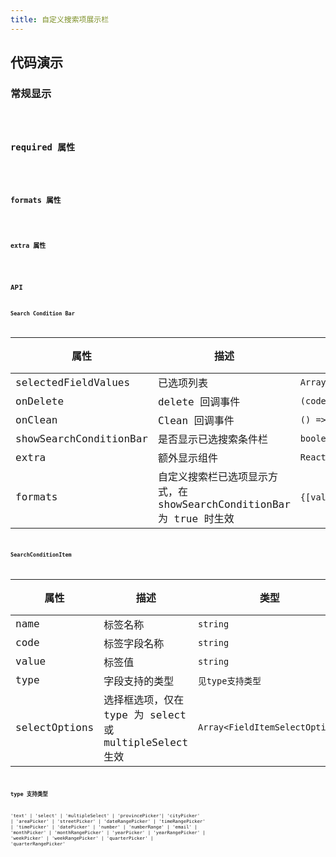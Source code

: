 ```yaml
---
title: 自定义搜索项展示栏
---
```


## 代码演示

### 常规显示

<code src="./demos/single.tsx" background="#f5f5f5" height="500px" title="基础用法" />

### required 属性

<code src="./demos/single_required.tsx" background="#f5f5f5" height="500px" title="基础用法 required" />

### formats 属性

<code src="./demos/single_formats.tsx" background="#f5f5f5" height="500px" title="基础用法 formats" />

### extra 属性

<code src="./demos/single_extra.tsx" background="#f5f5f5" height="500px" title="基础用法 extra" />

## API

### Search Condition Bar

| 属性 | 描述 | 类型 | 默认值 |
| --- | --- | --- | --- |
| selectedFieldValues | 已选项列表 | `Array<SearchConditionItem>` | `-` |
| onDelete | delete 回调事件 | `(code: string) => {}` | `-` |
| onClean | Clean 回调事件 | `() => {}` | `-` |
| showSearchConditionBar | 是否显示已选搜索条件栏 | `boolean` | `false` |
| extra | 额外显示组件 | `React.Component` | `-` |
| formats | 自定义搜索栏已选项显示方式，在 showSearchConditionBar 为 true 时生效 | `{[value: string]: any}` | `-` |

### SearchConditionItem

| 属性 | 描述 | 类型 | 默认值 |
| --- | --- | --- | --- |
| name | 标签名称 | `string` | `-` |
| code | 标签字段名称 | `string` | `-` |
| value | 标签值 | `string` | `-` |
| type | 字段支持的类型 | `见type支持类型` | `text` |
| selectOptions | 选择框选项，仅在 type 为 select 或 multipleSelect 生效 | `Array<FieldItemSelectOption>` | `-` |

### type 支持类型

'text' | 'select' | 'multipleSelect' | 'provincePicker'| 'cityPicker' | 'areaPicker' | 'streetPicker' | 'dateRangePicker' | 'timeRangePicker' | 'timePicker' | 'datePicker' | 'number' | 'numberRange' | 'email' | 'monthPicker' | 'monthRangePicker' | 'yearPicker' | 'yearRangePicker' | 'weekPicker' | 'weekRangePicker' | 'quarterPicker' | 'quarterRangePicker'

